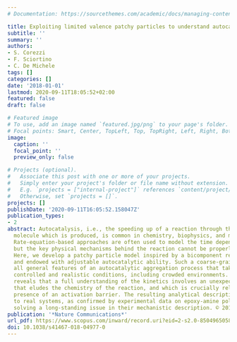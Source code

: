 ```yaml
---
# Documentation: https://sourcethemes.com/academic/docs/managing-content/

title: Exploiting limited valence patchy particles to understand autocatalytic kinetics
subtitle: ''
summary: ''
authors:
- S. Corezzi
- F. Sciortino
- C. De Michele
tags: []
categories: []
date: '2018-01-01'
lastmod: 2020-09-11T18:05:52+02:00
featured: false
draft: false

# Featured image
# To use, add an image named `featured.jpg/png` to your page's folder.
# Focal points: Smart, Center, TopLeft, Top, TopRight, Left, Right, BottomLeft, Bottom, BottomRight.
image:
  caption: ''
  focal_point: ''
  preview_only: false

# Projects (optional).
#   Associate this post with one or more of your projects.
#   Simply enter your project's folder or file name without extension.
#   E.g. `projects = ["internal-project"]` references `content/project/deep-learning/index.md`.
#   Otherwise, set `projects = []`.
projects: []
publishDate: '2020-09-11T16:05:52.158047Z'
publication_types:
- 2
abstract: Autocatalysis, i.e., the speeding up of a reaction through the very same
  molecule which is produced, is common in chemistry, biophysics, and material science.
  Rate-equation-based approaches are often used to model the time dependence of products,
  but the key physical mechanisms behind the reaction cannot be properly recognized.
  Here, we develop a patchy particle model inspired by a bicomponent reactive mixture
  and endowed with adjustable autocatalytic ability. Such a coarse-grained model captures
  all general features of an autocatalytic aggregation process that takes place under
  controlled and realistic conditions, including crowded environments. Simulation
  reveals that a full understanding of the kinetics involves an unexpected effect
  that eludes the chemistry of the reaction, and which is crucially related to the
  presence of an activation barrier. The resulting analytical description can be exported
  to real systems, as confirmed by experimental data on epoxy-amine polymerizations,
  solving a long-standing issue in their mechanistic description. © 2018 The Author(s).
publication: '*Nature Communications*'
url_pdf: https://www.scopus.com/inward/record.uri?eid=2-s2.0-85049650586&doi=10.1038%2fs41467-018-04977-0&partnerID=40&md5=c59576b6201d435c8670c220b30c43c9
doi: 10.1038/s41467-018-04977-0
---
```

